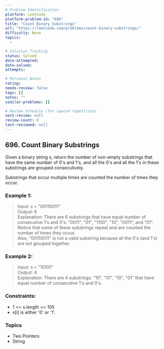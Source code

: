 ```yaml
---
# Problem Identification
platform: LeetCode
platform-problem-id: "696"
title: "Count Binary Substrings"
url: "https://leetcode.com/problems/count-binary-substrings/"
difficulty: None
topics:
  -

# Solution Tracking
status: Solved
date-attempted:
date-solved:
attempts:

# Personal Notes
rating:
needs-review: false
tags: []
notes: ""
similar-problems: []

# Review Schedule (for spaced repetition)
next-review: null
review-count: 0
last-reviewed: null
---
```


## 696. Count Binary Substrings
Given a binary string s, return the number of non-empty substrings that have the same number of 0's and 1's, and all the 0's and all the 1's in these substrings are grouped consecutively.

Substrings that occur multiple times are counted the number of times they occur.

### Example 1:

> Input: s = "00110011"<br/>
> Output: 6<br/>
> Explanation: There are 6 substrings that have equal number of consecutive 1's and 0's: "0011", "01", "1100", "10", "0011", and "01".<br/>
> Notice that some of these substrings repeat and are counted the number of times they occur.<br/>
> Also, "00110011" is not a valid substring because all the 0's (and 1's) are not grouped together.

### Example 2:

> Input: s = "10101"<br/>
> Output: 4<br/>
> Explanation: There are 4 substrings: "10", "01", "10", "01" that have equal number of consecutive 1's and 0's.
 
### Constraints:

- 1 <= s.length <= 105
- s[i] is either '0' or '1'.

### Topics

- Two Pointers
- String